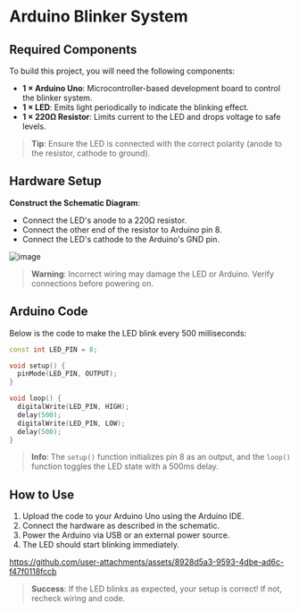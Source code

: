 # Arduino Blinker System

## Required Components

To build this project, you will need the following components:

- **1 × Arduino Uno**: Microcontroller-based development board to control the blinker system.
- **1 × LED**: Emits light periodically to indicate the blinking effect.
- **1 × 220Ω Resistor**: Limits current to the LED and drops voltage to safe levels.

> **Tip**: Ensure the LED is connected with the correct polarity (anode to the resistor, cathode to ground).

## Hardware Setup

**Construct the Schematic Diagram**:
   - Connect the LED's anode to a 220Ω resistor.
   - Connect the other end of the resistor to Arduino pin 8.
   - Connect the LED's cathode to the Arduino's GND pin.

![image](https://github.com/user-attachments/assets/e9f0bbae-fd68-40f3-8f87-95615fe1e79e)


> **Warning**: Incorrect wiring may damage the LED or Arduino. Verify connections before powering on.

## Arduino Code

Below is the code to make the LED blink every 500 milliseconds:

```cpp
const int LED_PIN = 8;

void setup() {
  pinMode(LED_PIN, OUTPUT);
}

void loop() {
  digitalWrite(LED_PIN, HIGH);
  delay(500); 
  digitalWrite(LED_PIN, LOW);
  delay(500); 
}
```

> **Info**: The `setup()` function initializes pin 8 as an output, and the `loop()` function toggles the LED state with a 500ms delay.

## How to Use

1. Upload the code to your Arduino Uno using the Arduino IDE.
2. Connect the hardware as described in the schematic.
3. Power the Arduino via USB or an external power source.
4. The LED should start blinking immediately.


https://github.com/user-attachments/assets/8928d5a3-9593-4dbe-ad6c-f47f0118fccb


> **Success**: If the LED blinks as expected, your setup is correct! If not, recheck wiring and code.
